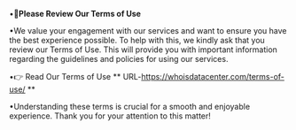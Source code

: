 •📄**Please Review Our Terms of Use**

•We value your engagement with our services and want to ensure you have the best experience possible. To help with this, we kindly ask that you review our Terms of Use. This will provide you with important information regarding the guidelines and policies for using our services.

•👉 Read Our Terms of Use 
  ** URL-https://whoisdatacenter.com/terms-of-use/ **

•Understanding these terms is crucial for a smooth and enjoyable experience. Thank you for your attention to this matter!
